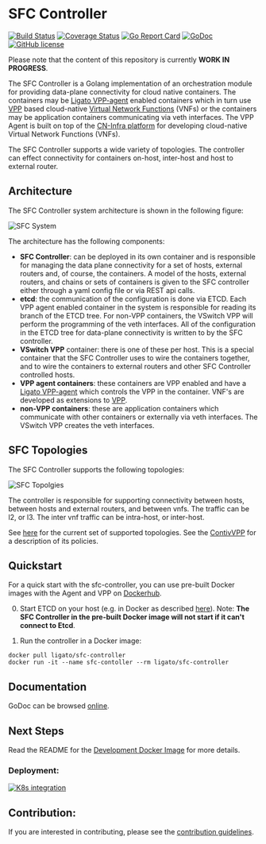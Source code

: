 # SFC Controller

[![Build Status](https://travis-ci.org/ligato/sfc-controller.svg?branch=master)](https://travis-ci.org/ligato/sfc-controller)
[![Coverage Status](https://coveralls.io/repos/github/ligato/sfc-controller/badge.svg?branch=master)](https://coveralls.io/github/ligato/sfc-controller?branch=master)
[![Go Report Card](https://goreportcard.com/badge/github.com/ligato/sfc-controller)](https://goreportcard.com/report/github.com/ligato/sfc-controller)
[![GoDoc](https://godoc.org/github.com/ligato/sfc-controller?status.svg)](https://godoc.org/github.com/ligato/sfc-controller)
[![GitHub license](https://img.shields.io/badge/license-Apache%20license%202.0-blue.svg)](https://github.com/ligato/sfc-controller/blob/master/LICENSE)

Please note that the content of this repository is currently **WORK IN PROGRESS**.

The SFC Controller is a Golang implementation of an orchestration module
for providing data-plane connectivity for cloud native containers.  The
containers may be [Ligato VPP-agent][0] enabled containers which in turn use
[VPP][1] based cloud-native [Virtual Network Functions][2] (VNFs) or the
containers may be application containers communicating via veth interfaces.
The VPP Agent is built on top of the [CN-Infra platform][5] for developing
cloud-native Virtual Network Functions (VNFs).

The SFC Controller supports a wide variety of topologies.  The controller can
effect connectivity for containers on-host, inter-host and host to external
router.

## Architecture

The SFC Controller system architecture is shown in the following figure:

![SFC System](docs/imgs/sfc_system.png "SFC System")

The architecture has the following components:
* **SFC Controller**: can be deployed in its own container and is responsible
for managing the data plane connectivity for a set of hosts, external 
routers and, of course, the containers.  A model of the hosts, external
routers, and chains or sets of containers is given to the SFC controller
either through a yaml config file or via REST api calls.
* **etcd**: the communication of the configuration is done via ETCD.  Each
VPP agent enabled container in the system is responsible for reading its
branch of the ETCD tree.  For non-VPP containers, the VSwitch VPP will
perform the programming of the veth interfaces.  All of the configuration
in the ETCD tree for data-plane connectivity is written to by the SFC
controller.
* **VSwitch VPP** container: there is one of these per host.  This is a special
container that the SFC Controller uses to wire the containers together,
and to wire the containers to external routers and other SFC Controller
controlled hosts.
* **VPP agent containers**: these containers are VPP enabled and have a
[Ligato VPP-agent][0] which controls the VPP in the container.  VNF's are
developed as extensions to [VPP][1].
* **non-VPP containers**: these are application containers which communicate
with other containers or externally via veth interfaces.  The VSwitch VPP
creates the veth interfaces.

## SFC Topologies

The SFC Controller supports the following topologies:

![SFC Topolgies](docs/imgs/sfc_topologies.png "SFC Topologies")

The controller is responsible for supporting connectivity between hosts, between
hosts and external routers, and between vnfs.  The traffic can be l2, or l3.
The inter vnf traffic can be intra-host, or inter-host.

See [here](topologies/topologies.md) for the current set of supported topologies.
See the [ContivVPP](https://github.com/contiv/vpp) for a description of its policies.

## Quickstart

For a quick start with the sfc-controller, you can use pre-built Docker images with
the Agent and VPP on [Dockerhub][6].

0. Start ETCD on your host (e.g. in Docker as described [here][7]).
   Note: **The SFC Controller in the pre-built Docker image will not start if it can't 
   connect to Etcd**.

1. Run the controller in a Docker image:
```
docker pull ligato/sfc-controller
docker run -it --name sfc-contoller --rm ligato/sfc-controller
```

## Documentation

GoDoc can be browsed [online](https://godoc.org/github.com/ligato/sfc-controller).

## Next Steps

Read the README for the [Development Docker Image](docker/dev_sfc_controller/README.md) for more details.


### Deployment:

[![K8s integration](docs/imgs/k8s_deployment_thumb.png "SFC Controller - K8s integration")](docs/Deployment.md)

## Contribution:

If you are interested in contributing, please see the [contribution guidelines](CONTRIBUTING.md).

[0]: https://github.com/ligato/vpp-agent
[1]: https://fd.io/
[2]: https://github.com/ligato/cn-infra/blob/master/docs/readmes/cn_virtual_function.md
[3]: https://github.com/ligato/sfc-controller/tree/master/controller/cnpdriver
[4]: https://github.com/ligato/cn-infra
[5]: https://github.com/ligato/cn-infra/tree/master/core
[6]: https://hub.docker.com/r/ligato/sfc-controller/
[7]: docker/dev_vpp_agent/README.md#running-etcd-server-on-local-host
[8]: https://github.com/ligato/vpp-agent#quickstart
